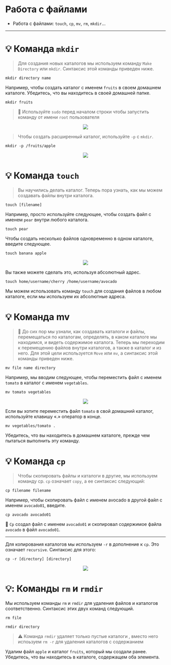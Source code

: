 # Работа с файлами
- Работа с файлами: `touch`, `cp`, `mv`, `rm`, `mkdir`...
---
# :bulb: Команда `mkdir`

> Для создания новых каталогов мы используем команду `Make Directory` или `mkdir`. Синтаксис этой команды приведен ниже.
```
mkdir directory name
```
Например, чтобы создать каталог с именем `fruits` в своем домашнем каталоге. Убедитесь, что вы находитесь в своей домашней папке.
```
mkdir fruits
```
> 🔎 Используйте `sudo` перед началом строки чтобы запустить команду от имени `root` пользователя
<p align="center">
<img src="https://media.giphy.com/media/0dMMDeMzIjZFqHxLW8/giphy.gif">
</p>

> Чтобы создать расширенный каталог, используйте `-p` с `mkdir`.
```
mkdir -p /fruits/apple
```
<p align="center">
<img src="https://media.giphy.com/media/NgMVWiuO7vFdgQWpkS/giphy.gif">
</p>

# :bulb: Команда `touch`
> Вы научились делать каталог. Теперь пора узнать, как мы можем создавать файлы внутри каталога. 
```
touch [filename]
```
Например, просто используйте следующее, чтобы создать файл с именем `pear` внутри любого каталога.
```
touch pear
```

Чтобы создать несколько файлов одновременно в одном каталоге, введите следующее.
```
touch banana apple
```
<p align="center">
<img src="https://media.giphy.com/media/tfm3RmOXMuE8EAYaH1/giphy.gif">
</p>

Вы также можете сделать это, используя абсолютный адрес.
```
touch home/username/cherry /home/username/avocado
```
Мы можем использовать команду `touch` для создания файлов в любом каталоге, если мы используем их абсолютные адреса.
# :bulb: Команда mv
> :mag_right: До сих пор мы узнали, как создавать каталоги и файлы, перемещаться по каталогам, определять, в каком каталоге мы находимся, и видеть содержимое каталога. Теперь мы переходим к перемещению файлов внутри каталогов, а также в каталог и из него. Для этой цели используется `Move` или `mv`, а синтаксис этой команды приведен ниже.
```
mv file name directory
```
Например, мы вводим следующее, чтобы переместить файл с именем `tomato` в каталог с именем `vegetables`.
```
mv tomato vegetables
```
<p align="center">
<img src="https://media.giphy.com/media/qD4uFkofexSEXSlpI2/giphy.gif">
</p>

Если вы хотите переместить файл `tomato` в свой домашний каталог, используйте клавишу «.» оператор в конце.
```
mv vegetables/tomato .
```
Убедитесь, что вы находитесь в домашнем каталоге, прежде чем пытаться выполнить эту команду.
# :bulb: Команда `cp`
> Чтобы скопировать файлы и каталоги в другие, мы используем команду cp. `cp` означает `copy`, а ее синтаксис следующий:
```
cp filename filename
```
Например, чтобы скопировать файл с именем avocado в другой файл с именем `avocado01`, введите.
```
cp avocado avocado01
```
:mag_right: `Cp` создал файл с именем `avocado01` и скопировал содержимое файла `avocado` в файл `avocado01`.
___
Для копирования каталогов мы используем `-r` в дополнение к `cp`. Это означает `recursive`. Синтаксис для этого:
```
cp -r [directory] [directory]
```
<p align="center">
<img src="https://media.giphy.com/media/RFqfEmZy4L35pNq6Ns/giphy.gif">
</p>

# 💡: Команды `rm` и `rmdir`
Мы используем команды `rm` и `rmdir` для удаления файлов и каталогов соответственно. Синтаксис этих двух команд следующий.
```
rm file
```
```
rmdir directory
```
> :warning: Команда `rmdir` удаляет только пустые каталоги , вместо него испоьзуем `rm -r` для удаления каталогов с содержанием

Удалим файл `apple` и каталог `fruits`, который мы создали ранее. Убедитесь, что вы находитесь в каталоге, содержащем оба элемента.
